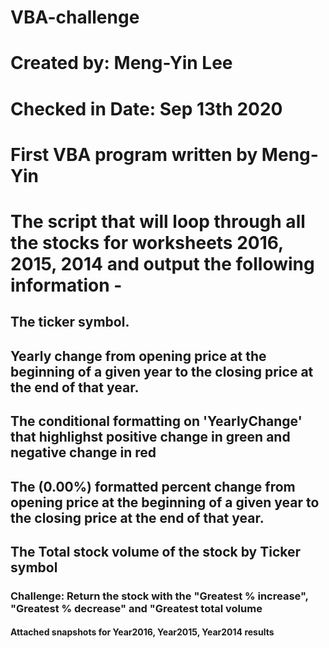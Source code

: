 # VBA-challenge 
# Created by: Meng-Yin Lee
# Checked in Date: Sep 13th 2020
# First VBA program written by Meng-Yin
# The script that will loop through all the stocks for worksheets 2016, 2015, 2014 and output the following information -
## The ticker symbol.
## Yearly change from opening price at the beginning of a given year to the closing price at the end of that year.
## The conditional formatting on 'YearlyChange' that highlighst positive change in green and negative change in red
## The (0.00%) formatted percent change from opening price at the beginning of a given year to the closing price at the end of that year.
## The Total stock volume of the stock by Ticker symbol
### Challenge: Return the stock with the "Greatest % increase", "Greatest % decrease" and "Greatest total volume
#### Attached snapshots for Year2016, Year2015, Year2014 results
